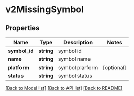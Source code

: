 # v2MissingSymbol

## Properties
Name | Type | Description | Notes
------------ | ------------- | ------------- | -------------
**symbol_id** | **string** | symbol id | 
**name** | **string** | symbol name | 
**platform** | **string** | symbol plarform | [optional] 
**status** | **string** | symbol status | 

[[Back to Model list]](../README.md#documentation-for-models) [[Back to API list]](../README.md#documentation-for-api-endpoints) [[Back to README]](../README.md)

